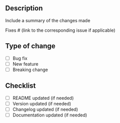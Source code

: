 ## Description

Include a summary of the changes made

Fixes # (link to the corresponding issue if applicable)

## Type of change

- [ ] Bug fix
- [ ] New feature
- [ ] Breaking change

## Checklist

- [ ] README updated (if needed)
- [ ] Version updated (if needed)
- [ ] Changelog updated (if needed)
- [ ] Documentation updated (if needed)
